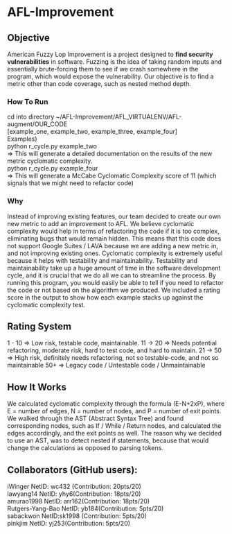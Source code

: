 # AFL-Improvement

## Objective

American Fuzzy Lop Improvement is a project designed to **find security vulnerabilities** in software. Fuzzing is the idea of taking random inputs and essentially brute-forcing them to see if we crash somewhere in the program, which would expose the vulnerability. Our objective is to find a metric other than code coverage, such as nested method depth.

### How To Run
cd into directory ~/AFL-Improvement/AFL_VIRTUALENV/AFL-augment/OUR_CODE
<br/>
[example_one, example_two, example_three, example_four]
<br/>
Examples)
<br/>
python r_cycle.py example_two
<br/>
=> This will generate a detailed documentation on the results of the new metric cyclomatic complexity.
<br/>
python r_cycle.py example_four
<br/>
=> This will generate a McCabe Cyclomatic Complexity score of 11 (which signals that we might need to refactor code)

### Why
Instead of improving existing features, our team decided to create our own new metric to add an improvement to AFL. We believe cyclomatic complexity would help in terms of refactoring the code if it is too complex, eliminating bugs that would remain hidden. This means that this code does not support Google Suites / LAVA because we are adding a new metric in, and not improving existing ones.
Cyclomatic complexity is extremely useful because it helps with testability and maintainability. Testability and maintainability take up a huge amount of time in the software development cycle, and it is crucial that we do all we can to streamline the process. By running this program, you would easily be able to tell if you need to refactor the code or not based on the algorithm we produced. We included a rating score in the output to show how each example stacks up against the cyclomatic complexity test. 

## Rating System
1 - 10 => Low risk, testable code, maintainable.
11 -> 20 => Needs potential refactoring, moderate risk, hard to test code, and hard to maintain.
21 -> 50 => High risk, definitely needs refactoring, not so testable-code, and not so maintainable
50+ => Legacy code / Untestable code / Unmaintainable

## How It Works
We calculated cyclomatic complexity through the formula (E-N+2xP), where E = number of edges, N = number of nodes, and P = number of exit points. We walked through the AST (Abstract Syntax Tree) and found corresponding nodes, such as If / While / Return nodes, and calculated the edges accordingly, and the exit points as well. The reason why we decided to use an AST, was to detect nested if statements, because that would change the calculations as opposed to parsing tokens.


## Collaborators (GitHub users):

iWinger NetID: wc432 (Contribution: 20pts/20)
<br/>
lawyang14 NetID: yhy6(Contribution: 18pts/20)
<br/>
amurao1998 NetID: arr162(Contribution: 18pts/20)
<br/>
Rutgers-Yang-Bao NetID: yb184(Contribution: 5pts/20) 
<br/>
sabackwon NetID:sk1998 (Contribution: 5pts/20)
<br/>
pinkjim NetID: yj253(Contribution: 5pts/20)
